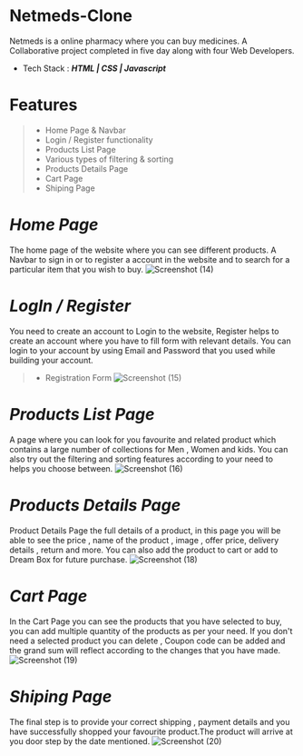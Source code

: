 # Netmeds-Clone
Netmeds is a online pharmacy where you can buy medicines.
A Collaborative project completed in five day along with four Web Developers.

- Tech Stack :
***HTML | CSS | Javascript***

Features
=======
>- Home Page & Navbar
>- Login / Register functionality
>- Products List Page
>- Various types of filtering & sorting
>- Products Details Page
>- Cart Page
>- Shiping Page

***Home Page***
==============
The home page of the website where you can see different products.
A Navbar to sign in or to register a account in the website and to search for a particular item that you wish to buy.
![Screenshot (14)](https://user-images.githubusercontent.com/103952018/194708029-f148407c-55ad-4ac2-9c95-daa9f2b81488.png)


***LogIn / Register***
======
You need to create an account to Login to the website, Register helps to create an account where you have to fill form with relevant details.
You can login to your account by using Email and Password that you used while building your account.

>- Registration Form
![Screenshot (15)](https://user-images.githubusercontent.com/103952018/194708091-46332382-3b7a-47ed-9e75-523bab3d5f53.png)


***Products List Page***
====
A page where you can look for you favourite and related product which contains a large number of collections for Men , Women and kids.
You can also try out the filtering and sorting features according to your need to helps you choose between.
![Screenshot (16)](https://user-images.githubusercontent.com/103952018/194708150-1f6e36b9-61dd-48b1-a043-887a9d668de0.png)

***Products Details Page***
====
Product Details Page the full details of a product, in this page you will be able to see the price , name of the product , image , offer price, delivery details , return and more. You can also add the product to cart or add to Dream Box for future purchase. 
![Screenshot (18)](https://user-images.githubusercontent.com/103952018/194708214-34040cc6-86a0-4823-a361-d3d22fe13f4d.png)

***Cart Page***
====
In the Cart Page you can see the products that you have selected to buy, you can add multiple quantity of the products as per your need.
If you don't need a selected product you can delete , Coupon code can be added and the grand sum will reflect according to the changes that you have made.
![Screenshot (19)](https://user-images.githubusercontent.com/103952018/194708254-392cd2ae-b65a-4632-83d4-60a6e6825931.png)

***Shiping Page***
=====
The final step is to provide your correct shipping , payment details and you have successfully shopped your favourite product.The product will arrive at you door step by the date mentioned.
![Screenshot (20)](https://user-images.githubusercontent.com/103952018/194708303-d1412516-90ab-4052-8fc7-c966ec0b75bf.png)




